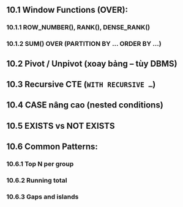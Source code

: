 ## 10.1 Window Functions (OVER):  
### 10.1.1 ROW_NUMBER(), RANK(), DENSE_RANK()  
### 10.1.2 SUM() OVER (PARTITION BY … ORDER BY …)  
## 10.2 Pivot / Unpivot (xoay bảng – tùy DBMS)  
## 10.3 Recursive CTE (`WITH RECURSIVE …`)  
## 10.4 CASE nâng cao (nested conditions)  
## 10.5 EXISTS vs NOT EXISTS  
## 10.6 Common Patterns:  
### 10.6.1 Top N per group  
### 10.6.2 Running total  
### 10.6.3 Gaps and islands
